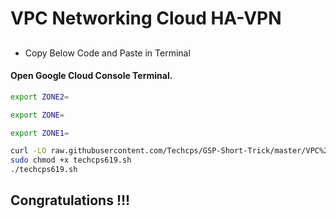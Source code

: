 
# VPC Networking Cloud HA-VPN

## 

- Copy Below Code and Paste in Terminal

#### Open Google Cloud Console Terminal.


```bash
export ZONE2=

export ZONE=

export ZONE1=

curl -LO raw.githubusercontent.com/Techcps/GSP-Short-Trick/master/VPC%20Networking%3A%20Cloud%20HA-VPN/techcps619.sh
sudo chmod +x techcps619.sh
./techcps619.sh
```



## Congratulations !!!


